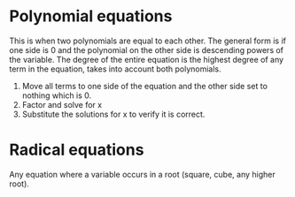 # Polynomial equations
This is when two polynomials are equal to each other.
The general form is if one side is 0 and the polynomial on the other side is descending powers of the variable. The degree of the entire equation is the highest degree of any term in the equation, takes into account both polynomials.

1. Move all terms to one side of the equation and the other side set to nothing which is 0.
2. Factor and solve for x
3. Substitute the solutions for x to verify it is correct.

# Radical equations
Any equation where a variable occurs in a root (square, cube, any higher root).
